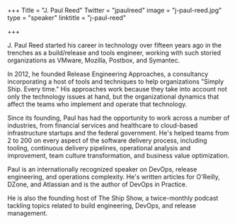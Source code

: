 +++
Title = "J. Paul Reed"
Twitter = "jpaulreed"
image = "j-paul-reed.jpg"
type = "speaker"
linktitle = "j-paul-reed"

+++

J. Paul Reed started his career in technology over fifteen years ago in the trenches as a build/release and tools engineer, working with such storied organizations as VMware, Mozilla, Postbox, and Symantec.

In 2012, he founded Release Engineering Approaches, a consultancy incorporating a host of tools and techniques to help organizations "Simply Ship. Every time." His approaches work because they take into account not only the technology issues at hand, but the organizational dynamics that affect the teams who implement and operate that technology.

Since its founding, Paul has had the opportunity to work across a number of industries, from financial services and healthcare to cloud-based infrastructure startups and the federal government. He's helped teams from 2 to 200 on every aspect of the software delivery process, including tooling, continuous delivery pipelines, operational analysis and improvement, team culture transformation, and business value optimization.

Paul is an internationally recognized speaker on DevOps, release engineering, and operations complexity. He's written articles for O'Reilly, DZone, and Atlassian and is the author of DevOps in Practice.

He is also the founding host of The Ship Show, a twice-monthly podcast tackling topics related to build engineering, DevOps, and release management.
